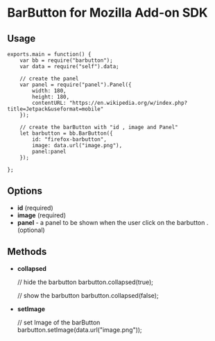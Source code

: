 BarButton for Mozilla Add-on SDK
=======
## Usage

	exports.main = function() {
		var bb = require("barbutton");
		var data = require("self").data;
	
		// create the panel
		var panel = require("panel").Panel({
			width: 180,
			height: 180,
			contentURL: "https://en.wikipedia.org/w/index.php?title=Jetpack&useformat=mobile"
		});
	
		// create the barButton with "id , image and Panel"
		let barbutton = bb.BarButton({
			id: "firefox-barbutton",
			image: data.url("image.png"),
			panel:panel
		});
		
	};
	
## Options
* **id** (required)
* **image** (required)
* **panel** - a panel to be shown when the user click on the barbutton . (optional)

## Methods
* **collapsed** 

	// hide the barbutton
	barbutton.collapsed(true);

	// show the barbutton
	barbutton.collapsed(false);

* **setImage**

	// set Image of the barButton
	barbutton.setImage(data.url("image.png"));
